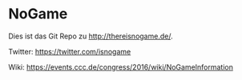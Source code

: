 # NoGame

Dies ist das Git Repo zu http://thereisnogame.de/.

Twitter: https://twitter.com/isnogame

Wiki: https://events.ccc.de/congress/2016/wiki/NoGameInformation
